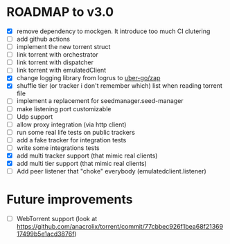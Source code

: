 # ROADMAP to v3.0

- [x] remove dependency to mockgen. It introduce too much CI clutering
- [ ] add github actions
- [ ] implement the new torrent struct
- [ ] link torrent with orchestrator
- [ ] link torrent with dispatcher
- [ ] link torrent with emulatedClient
- [x] change logging library from logrus to [uber-go/zap](https://github.com/uber-go/zap)
- [x] shuffle tier (or tracker i don't remember which) list when reading torrent file
- [ ] implement a replacement for seedmanager.seed-manager
- [ ] make listening port customizable
- [ ] Udp support
- [ ] allow proxy integration (via http client)
- [ ] run some real life tests on public trackers
- [ ] add a fake tracker for integration tests
- [ ] write some integrations tests
- [x] add multi tracker support (that mimic real clients)
- [x] add multi tier support (that mimic real clients)
- [ ] Add peer listener that "choke" everybody (emulatedclient.listener)

# Future improvements

- [ ] WebTorrent support (look at https://github.com/anacrolix/torrent/commit/77cbbec926f1bea68f2136917499b5e1acd3876f)
